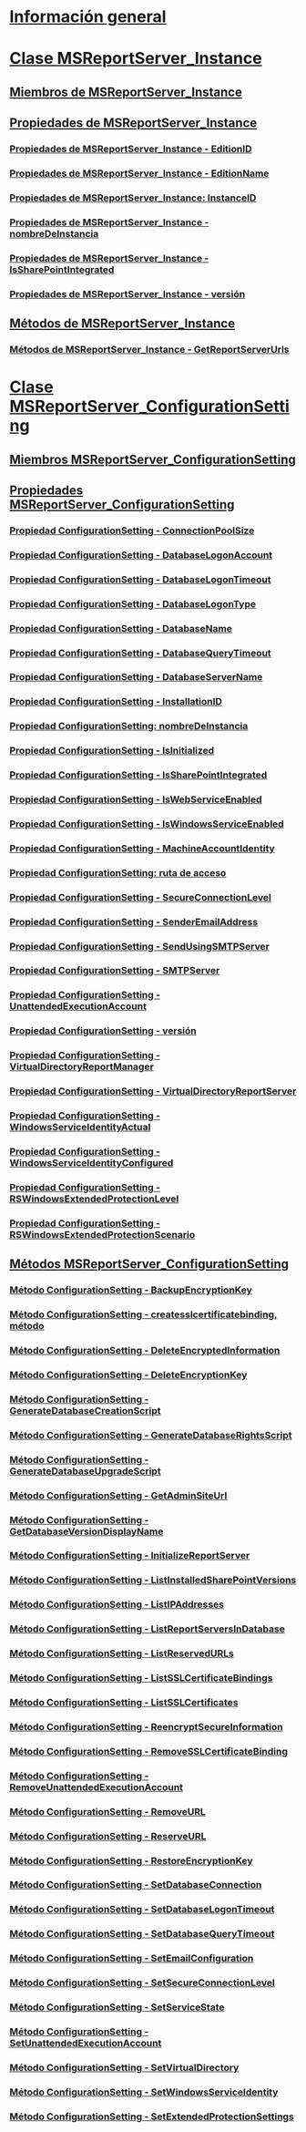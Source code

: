 # [Información general](reporting-services-wmi-provider-library-reference-ssrs.md)  
# [Clase MSReportServer_Instance](msreportserver-instance-class.md)  
## [Miembros de MSReportServer_Instance](msreportserver-instance-members.md)  
## [Propiedades de MSReportServer_Instance](msreportserver-instance-properties.md)  
### [Propiedades de MSReportServer_Instance - EditionID](msreportserver-instance-properties-editionid.md)  
### [Propiedades de MSReportServer_Instance - EditionName](msreportserver-instance-properties-editionname.md)  
### [Propiedades de MSReportServer_Instance: InstanceID](msreportserver-instance-properties-instanceid.md)  
### [Propiedades de MSReportServer_Instance - nombreDeInstancia](msreportserver-instance-properties-instancename.md)  
### [Propiedades de MSReportServer_Instance - IsSharePointIntegrated](msreportserver-instance-properties-issharepointintegrated.md)  
### [Propiedades de MSReportServer_Instance - versión](msreportserver-instance-properties-version.md)  
## [Métodos de MSReportServer_Instance](msreportserver-instance-methods.md)  
### [Métodos de MSReportServer_Instance - GetReportServerUrls](msreportserver-instance-methods-getreportserverurls.md)  
# [Clase MSReportServer_ConfigurationSetting](msreportserver-configurationsetting-class.md)  
## [Miembros MSReportServer_ConfigurationSetting](msreportserver-configurationsetting-members.md)  
## [Propiedades MSReportServer_ConfigurationSetting](msreportserver-configurationsetting-properties.md)  
### [Propiedad ConfigurationSetting - ConnectionPoolSize](configurationsetting-property-connectionpoolsize.md)  
### [Propiedad ConfigurationSetting - DatabaseLogonAccount](configurationsetting-property-databaselogonaccount.md)  
### [Propiedad ConfigurationSetting - DatabaseLogonTimeout](configurationsetting-property-databaselogontimeout.md)  
### [Propiedad ConfigurationSetting - DatabaseLogonType](configurationsetting-property-databaselogontype.md)  
### [Propiedad ConfigurationSetting - DatabaseName](configurationsetting-property-databasename.md)  
### [Propiedad ConfigurationSetting - DatabaseQueryTimeout](configurationsetting-property-databasequerytimeout.md)  
### [Propiedad ConfigurationSetting - DatabaseServerName](configurationsetting-property-databaseservername.md)  
### [Propiedad ConfigurationSetting - InstallationID](configurationsetting-property-installationid.md)  
### [Propiedad ConfigurationSetting: nombreDeInstancia](configurationsetting-property-instancename.md)  
### [Propiedad ConfigurationSetting - IsInitialized](configurationsetting-property-isinitialized.md)  
### [Propiedad ConfigurationSetting - IsSharePointIntegrated](configurationsetting-property-issharepointintegrated.md)  
### [Propiedad ConfigurationSetting - IsWebServiceEnabled](configurationsetting-property-iswebserviceenabled.md)  
### [Propiedad ConfigurationSetting - IsWindowsServiceEnabled](configurationsetting-property-iswindowsserviceenabled.md)  
### [Propiedad ConfigurationSetting - MachineAccountIdentity](configurationsetting-property-machineaccountidentity.md)  
### [Propiedad ConfigurationSetting: ruta de acceso](configurationsetting-property-pathname.md)  
### [Propiedad ConfigurationSetting - SecureConnectionLevel](configurationsetting-property-secureconnectionlevel.md)  
### [Propiedad ConfigurationSetting - SenderEmailAddress](configurationsetting-property-senderemailaddress.md)  
### [Propiedad ConfigurationSetting - SendUsingSMTPServer](configurationsetting-property-sendusingsmtpserver.md)  
### [Propiedad ConfigurationSetting - SMTPServer](configurationsetting-property-smtpserver.md)  
### [Propiedad ConfigurationSetting - UnattendedExecutionAccount](configurationsetting-property-unattendedexecutionaccount.md)  
### [Propiedad ConfigurationSetting - versión](configurationsetting-property-version.md)  
### [Propiedad ConfigurationSetting - VirtualDirectoryReportManager](configurationsetting-property-virtualdirectoryreportmanager.md)  
### [Propiedad ConfigurationSetting - VirtualDirectoryReportServer](configurationsetting-property-virtualdirectoryreportserver.md)  
### [Propiedad ConfigurationSetting - WindowsServiceIdentityActual](configurationsetting-property-windowsserviceidentityactual.md)  
### [Propiedad ConfigurationSetting - WindowsServiceIdentityConfigured](windowsserviceidentityconfigured-property.md)  
### [Propiedad ConfigurationSetting - RSWindowsExtendedProtectionLevel](rswindowsextendedprotectionlevel-property.md)  
### [Propiedad ConfigurationSetting - RSWindowsExtendedProtectionScenario](rswindowsextendedprotectionscenario-property.md)  
## [Métodos MSReportServer_ConfigurationSetting](msreportserver-configurationsetting-methods.md)  
### [Método ConfigurationSetting - BackupEncryptionKey](configurationsetting-method-backupencryptionkey.md)  
### [Método ConfigurationSetting - createsslcertificatebinding, método](configurationsetting-method-createsslcertificatebinding.md)  
### [Método ConfigurationSetting - DeleteEncryptedInformation](configurationsetting-method-deleteencryptedinformation.md)  
### [Método ConfigurationSetting - DeleteEncryptionKey](configurationsetting-method-deleteencryptionkey.md)  
### [Método ConfigurationSetting - GenerateDatabaseCreationScript](configurationsetting-method-generatedatabasecreationscript.md)  
### [Método ConfigurationSetting - GenerateDatabaseRightsScript](configurationsetting-method-generatedatabaserightsscript.md)  
### [Método ConfigurationSetting - GenerateDatabaseUpgradeScript](configurationsetting-method-generatedatabaseupgradescript.md)  
### [Método ConfigurationSetting - GetAdminSiteUrl](configurationsetting-method-getadminsiteurl.md)  
### [Método ConfigurationSetting - GetDatabaseVersionDisplayName](configurationsetting-method-getdatabaseversiondisplayname.md)  
### [Método ConfigurationSetting - InitializeReportServer](configurationsetting-method-initializereportserver.md)  
### [Método ConfigurationSetting - ListInstalledSharePointVersions](configurationsetting-method-listinstalledsharepointversions.md)  
### [Método ConfigurationSetting - ListIPAddresses](configurationsetting-method-listipaddresses.md)  
### [Método ConfigurationSetting - ListReportServersInDatabase](configurationsetting-method-listreportserversindatabase.md)  
### [Método ConfigurationSetting - ListReservedURLs](configurationsetting-method-listreservedurls.md)  
### [Método ConfigurationSetting - ListSSLCertificateBindings](configurationsetting-method-listsslcertificatebindings.md)  
### [Método ConfigurationSetting - ListSSLCertificates](configurationsetting-method-listsslcertificates.md)  
### [Método ConfigurationSetting - ReencryptSecureInformation](configurationsetting-method-reencryptsecureinformation.md)  
### [Método ConfigurationSetting - RemoveSSLCertificateBinding](configurationsetting-method-removesslcertificatebinding.md)  
### [Método ConfigurationSetting - RemoveUnattendedExecutionAccount](configurationsetting-method-removeunattendedexecutionaccount.md)  
### [Método ConfigurationSetting - RemoveURL](configurationsetting-method-removeurl.md)  
### [Método ConfigurationSetting - ReserveURL](configurationsetting-method-reserveurl.md)  
### [Método ConfigurationSetting - RestoreEncryptionKey](configurationsetting-method-restoreencryptionkey.md)  
### [Método ConfigurationSetting - SetDatabaseConnection](configurationsetting-method-setdatabaseconnection.md)  
### [Método ConfigurationSetting - SetDatabaseLogonTimeout](configurationsetting-method-setdatabaselogontimeout.md)  
### [Método ConfigurationSetting - SetDatabaseQueryTimeout](configurationsetting-method-setdatabasequerytimeout.md)  
### [Método ConfigurationSetting - SetEmailConfiguration](configurationsetting-method-setemailconfiguration.md)  
### [Método ConfigurationSetting - SetSecureConnectionLevel](configurationsetting-method-setsecureconnectionlevel.md)  
### [Método ConfigurationSetting - SetServiceState](configurationsetting-method-setservicestate.md)  
### [Método ConfigurationSetting - SetUnattendedExecutionAccount](configurationsetting-method-setunattendedexecutionaccount.md)  
### [Método ConfigurationSetting - SetVirtualDirectory](configurationsetting-method-setvirtualdirectory.md)  
### [Método ConfigurationSetting - SetWindowsServiceIdentity](configurationsetting-method-setwindowsserviceidentity.md)  
### [Método ConfigurationSetting - SetExtendedProtectionSettings](configurationsetting-method-setextendedprotectionsettings.md)  
